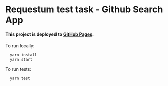 # Requestum test task - Github Search App

#### This project is deployed to [GitHub Pages](https://yakovenkodenis.github.io/requestum-test).

To run locally:
```bash
  yarn install
  yarn start
```

To run tests:
```bash
  yarn test
```
